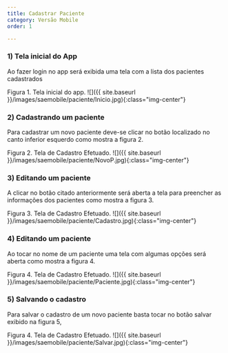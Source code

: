 ```yaml
---
title: Cadastrar Paciente
category: Versão Mobile
order: 1

---
```

<!-- {% include localVideo.html id='1EC8BnjJMon-vqy-UhLKk9sf_oukZzEbP' %} -->

### 1) Tela inicial do App
Ao fazer login no app será exibida uma tela com a lista dos pacientes cadastrados

Figura 1. Tela inicial do app.
![]({{ site.baseurl }}/images/saemobile/paciente/Inicio.jpg){:class="img-center"}



### 2) Cadastrando um paciente
Para cadastrar um novo paciente deve-se clicar no botão localizado no canto inferior esquerdo como mostra a figura 2.


Figura 2. Tela de Cadastro Efetuado.
![]({{ site.baseurl }}/images/saemobile/paciente/NovoP.jpg){:class="img-center"}

### 3) Editando um paciente
A clicar no botão citado anteriormente será aberta a tela para preencher as informações dos pacientes como mostra a figura 3.

Figura 3. Tela de Cadastro Efetuado.
![]({{ site.baseurl }}/images/saemobile/paciente/Cadastro.jpg){:class="img-center"}


### 4) Editando um paciente
Ao tocar no nome de um paciente uma tela com algumas opções será aberta como mostra a figura 4.

Figura 4. Tela de Cadastro Efetuado.
![]({{ site.baseurl }}/images/saemobile/paciente/Paciente.jpg){:class="img-center"}

### 5) Salvando o cadastro 
Para salvar o cadastro de um novo paciente basta tocar no botão salvar exibido na figura 5,

Figura 4. Tela de Cadastro Efetuado.
![]({{ site.baseurl }}/images/saemobile/paciente/Salvar.jpg){:class="img-center"}